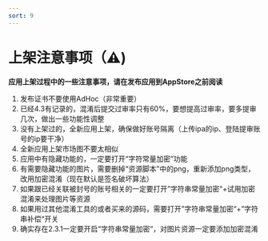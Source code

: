 ```yaml
---
sort: 9
---
```


# 上架注意事项（⚠️)
**应用上架过程中的一些注意事项，请在发布应用到AppStore之前阅读**

1. 发布证书不要使用AdHoc（非常重要）
2. 已经4.3有记录的，混淆后提交过审率只有60%，要想提高过审率，要多提审几次，做出一些功能性调整
3. 没有上架过的，全新应用上架，确保做好账号隔离（上传ipa的ip、登陆提审账号的ip要干净）
4. 全新应用上架市场图不要太相似
5. 应用中有隐藏功能的，一定要打开“字符常量加密”功能
6. 有需要隐藏功能的图片，需要删掉“资源脚本”中的png，重新添加png类型，改用加密混淆（现在默认是签名破坏算法）
7. 如果跟已经关联被封号的账号相关的一定要打开”字符串常量加密“+试用加密混淆来处理图片等资源
8. 如果用过其他混淆工具的或者买来的源码，需要打开”字符串常量加密“+”字符串补偿“开关
9. 确实存在2.3.1一定要开启“字符串常量加密“，对图片资源一定要添加加密混淆